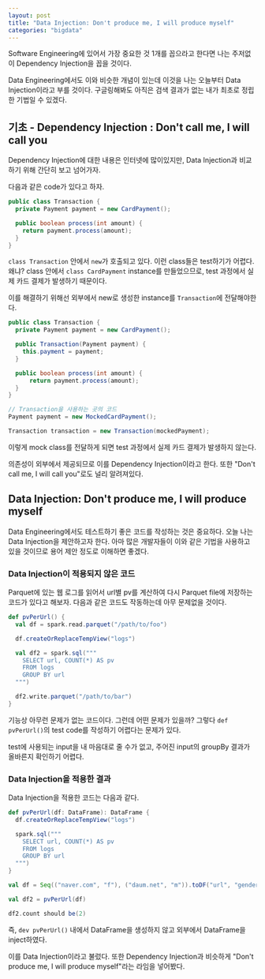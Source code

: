 ```yaml
---
layout: post
title: "Data Injection: Don't produce me, I will produce myself"
categories: "bigdata"
---
```


Software Engineering에 있어서 가장 중요한 것 1개를 꼽으라고 한다면 나는 주저없이 Dependency Injection을 꼽을 것이다.

Data Engineering에서도 이와 비슷한 개념이 있는데 이것을 나는 오늘부터 Data Injection이라고 부를 것이다. 구글링해봐도 아직은 검색 결과가 없는 내가 최초로 정립한 기법일 수 있겠다.

## 기초 - Dependency Injection : Don't call me, I will call you

Dependency Injection에 대한 내용은 인터넷에 많이있지만, Data Injection과 비교하기 위해 간단히 보고 넘어가자.

다음과 같은 code가 있다고 하자.

```java
public class Transaction {
  private Payment payment = new CardPayment();

  public boolean process(int amount) {
    return payment.process(amount);
  }
}
```

`class Transaction` 안에서 `new`가 호출되고 있다. 이런 class들은 test하기가 어렵다. 왜냐? class 안에서 `class CardPayment` instance를 만들었으므로, test 과정에서 실제 카드 결제가 발생하기 때문이다.

이를 해결하기 위해선 외부에서 new로 생성한 instance를 `Transaction`에 전달해야한다.


```java
public class Transaction {
  private Payment payment = new CardPayment();

  public Transaction(Payment payment) {
    this.payment = payment;
  }

  public boolean process(int amount) {
      return payment.process(amount);
  }
}

// Transaction을 사용하는 곳의 코드
Payment payment = new MockedCardPayment();

Transaction transaction = new Transaction(mockedPayment);
```

이렇게 mock class를 전달하게 되면 test 과정에서 실제 카드 결제가 발생하지 않는다.

의존성이 외부에서 제공되므로 이를 Dependency Injection이라고 한다. 또한 "Don't call me, I will call you"로도 널리 알려져있다.

## Data Injection: Don't produce me, I will produce myself

Data Engineering에서도 테스트하기 좋은 코드를 작성하는 것은 중요하다. 오늘 나는 Data Injection을 제안하고자 한다. 아마 많은 개발자들이 이와 같은 기법을 사용하고 있을 것이므로 용어 제안 정도로 이해하면 좋겠다.

### Data Injection이 적용되지 않은 코드

Parquet에 있는 웹 로그를 읽어서 url별 pv를 계산하여 다시 Parquet file에 저장하는 코드가 있다고 해보자. 다음과 같은 코드도 작동하는데 아무 문제없을 것이다.

```scala
def pvPerUrl() {
  val df = spark.read.parquet("/path/to/foo")

  df.createOrReplaceTempView("logs")

  val df2 = spark.sql("""
    SELECT url, COUNT(*) AS pv
    FROM logs
    GROUP BY url
  """)

  df2.write.parquet("/path/to/bar")
}
```

기능상 아무런 문제가 없는 코드이다. 그런데 어떤 문제가 있을까? 그렇다 `def pvPerUrl()`의 test code를 작성하기 어렵다는 문제가 있다.

test에 사용되는 input을 내 마음대로 줄 수가 없고, 주어진 input의 groupBy 결과가 올바른지 확인하기 어렵다.

### Data Injection을 적용한 결과

Data Injection을 적용한 코드는 다음과 같다.

```scala
def pvPerUrl(df: DataFrame): DataFrame {
  df.createOrReplaceTempView("logs")

  spark.sql("""
    SELECT url, COUNT(*) AS pv
    FROM logs
    GROUP BY url
  """)
}

val df = Seq(("naver.com", "f"), ("daum.net", "m")).toDF("url", "gender")

val df2 = pvPerUrl(df)

df2.count should be(2)
```

즉, `dev pvPerUrl()` 내에서 DataFrame을 생성하지 않고 외부에서 DataFrame을 inject하였다.

이를 Data Injection이라고 불렀다. 또한 Dependency Injection과 비슷하게 "Don't produce me, I will produce myself"라는 라임을 넣어봤다.
